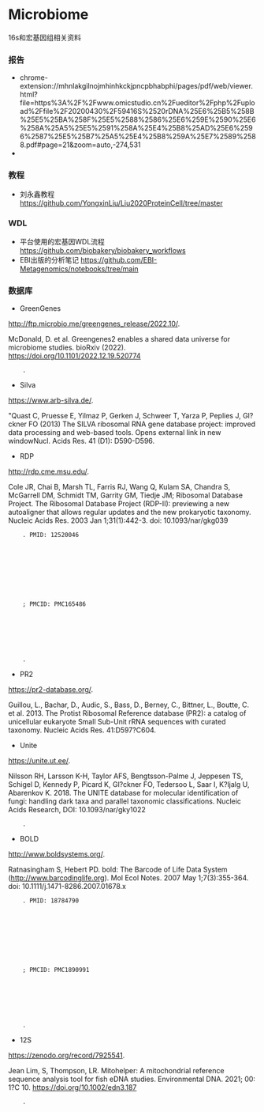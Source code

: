 # Microbiome
16s和宏基因组相关资料

### 报告
- chrome-extension://mhnlakgilnojmhinhkckjpncpbhabphi/pages/pdf/web/viewer.html?file=https%3A%2F%2Fwww.omicstudio.cn%2Fueditor%2Fphp%2Fupload%2Ffile%2F20200430%2F59416S%2520rDNA%25E6%25B5%258B%25E5%25BA%258F%25E5%2588%2586%25E6%259E%2590%25E6%258A%25A5%25E5%2591%258A%25E4%25B8%25AD%25E6%2596%2587%25E5%25B7%25A5%25E4%25B8%259A%25E7%2589%2588.pdf#page=21&zoom=auto,-274,531
- 

### 教程
- 刘永鑫教程 https://github.com/YongxinLiu/Liu2020ProteinCell/tree/master
### WDL
- 平台使用的宏基因WDL流程 https://github.com/biobakery/biobakery_workflows
- EBI出版的分析笔记 https://github.com/EBI-Metagenomics/notebooks/tree/main

### 数据库
- GreenGenes
  
http://ftp.microbio.me/greengenes_release/2022.10/.

McDonald, D. et al. Greengenes2 enables a shared data universe for microbiome studies. bioRxiv (2022). https://doi.org/10.1101/2022.12.19.520774
        
        
        
        
        
        
        
        
        
        
        
        
        
        
        
        .
- Silva
  
https://www.arb-silva.de/.

"Quast C, Pruesse E, Yilmaz P, Gerken J, Schweer T, Yarza P, Peplies J, Gl?ckner FO (2013) The SILVA ribosomal RNA gene database project: improved data processing and web-based tools. Opens external link in new windowNucl. Acids Res. 41 (D1): D590-D596.
- RDP
  
http://rdp.cme.msu.edu/.

Cole JR, Chai B, Marsh TL, Farris RJ, Wang Q, Kulam SA, Chandra S, McGarrell DM, Schmidt TM, Garrity GM, Tiedje JM; Ribosomal Database Project. The Ribosomal Database Project (RDP-II): previewing a new autoaligner that allows regular updates and the new prokaryotic taxonomy. Nucleic Acids Res. 2003 Jan 1;31(1):442-3. doi: 10.1093/nar/gkg039
        
        
        
        
        
        
        
        
        
        
        
        
        
        
        
        . PMID: 12520046
        
        
        
        
        
        
        
        
        
        ; PMCID: PMC165486
        
        
        
        
        
        
        
        .
- PR2
  
https://pr2-database.org/.

Guillou, L., Bachar, D., Audic, S., Bass, D., Berney, C., Bittner, L., Boutte, C. et al. 2013. The Protist Ribosomal Reference database (PR2): a catalog of unicellular eukaryote Small Sub-Unit rRNA sequences with curated taxonomy. Nucleic Acids Res. 41:D597?C604.
- Unite
  
https://unite.ut.ee/.

Nilsson RH, Larsson K-H, Taylor AFS, Bengtsson-Palme J, Jeppesen TS, Schigel D, Kennedy P, Picard K, Gl?ckner FO, Tedersoo L, Saar I, K?ljalg U, Abarenkov K. 2018. The UNITE database for molecular identification of fungi: handling dark taxa and parallel taxonomic classifications. Nucleic Acids Research, DOI: 10.1093/nar/gky1022
        
        
        
        
        
        
        
        
        
        
        
        .
- BOLD
  
http://www.boldsystems.org/.

Ratnasingham S, Hebert PD. bold: The Barcode of Life Data System (http://www.barcodinglife.org). Mol Ecol Notes. 2007 May 1;7(3):355-364. doi: 10.1111/j.1471-8286.2007.01678.x
        
        
        
        
        
        
        
        
        
        
        
        . PMID: 18784790
        
        
        
        
        
        
        
        
        
        ; PMCID: PMC1890991
        
        
        
        
        
        
        
        .
- 12S
  
https://zenodo.org/record/7925541.

Jean Lim, S, Thompson, LR. Mitohelper: A mitochondrial reference sequence analysis tool for fish eDNA studies. Environmental DNA. 2021; 00: 1?C 10. https://doi.org/10.1002/edn3.187
        
        
        
        
        
        
        
        
        
        
        
        .
